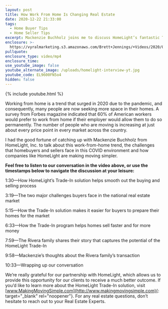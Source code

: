 ```yaml
---
layout: post
title: How Work From Home Is Changing Real Estate
date: 2020-12-22 21:33:00
tags:
  - Home Buyer Tips
  - Home Seller Tips
excerpt: Mackenzie Buchholz joins me to discuss HomeLight’s fantastic Trade-In program.
enclosure: >-
  https://vyralmarketing.s3.amazonaws.com/Brett+Jennings/+Videos/2020/Our+Interview+with+HomeLight%E2%80%99s+Mackenzie+Buchholz.mp4
pullquote:
enclosure_type: video/mp4
enclosure_time:
use_youtube_image: false
youtube_alternate_image: /uploads/homelight-interview-yt.jpg
youtube_code: EL9600FN5o4
hidden: false
---
```


{% include youtube.html %}

Working from home is a trend that surged in 2020 due to the pandemic, and consequently, many people are now seeking more space in their homes. A survey from Forbes magazine indicated that 60% of American workers would prefer to work from home if their employer would allow them to do so permanently. The number of people who are moving is increasing at just about every price point in every market across the country.&nbsp;

I had the good fortune of catching up with Mackenzie Buchholz from HomeLight, Inc. to talk about this work-from-home trend, the challenges that homebuyers and sellers face in this COVID environment and how companies like HomeLight are making moving simpler.

**Feel free to listen to our conversation in the video above, or use the timestamps below to navigate the discussion at your leisure:**

1:30—How HomeLight’s Trade-In solution helps smooth out the buying and selling process

3:19—The two major challenges buyers face in the national real estate market

5:15—How the Trade-In solution makes it easier for buyers to prepare their homes for the market

6:33—How the Trade-In program helps homes sell faster and for more money

7:59—The Rivera family shares their story that captures the potential of the HomeLight Trade-In

9:58—Mackenzie’s thoughts about the Rivera family’s transaction

10:33—Wrapping up our conversation

We’re really grateful for our partnership with HomeLight, which allows us to provide this opportunity for our clients to receive a much better outcome. If you’d like to learn more about the HomeLight Trade-In solution, visit [www.MakingMovingSimple.com](http://www.makingmovingsimple.com){: target="_blank" rel="noopener"}. For any real estate questions, don’t hesitate to reach out to your Real Estate Experts.
